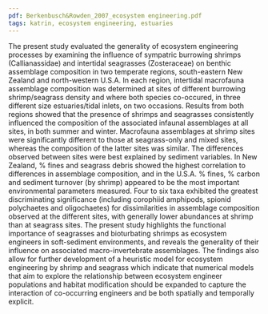 ```yaml
---
pdf: Berkenbusch&Rowden_2007_ecosystem engineering.pdf
tags: katrin, ecosystem engineering, estuaries
---
```

The present study evaluated the generality of ecosystem engineering processes by examining the influence of sympatric burrowing shrimps (Callianassidae) and intertidal seagrasses (Zosteraceae) on benthic assemblage composition in two temperate regions, south-eastern New Zealand and north-western U.S.A. In each region, intertidal macrofauna assemblage composition was determined at sites of different burrowing shrimp/seagrass density and where both species co-occured, in three different size estuaries/tidal inlets, on two occasions. Results from both regions showed that the presence of shrimps and seagrasses consistently influenced the composition of the associated infaunal assemblages at all sites, in both summer and winter. Macrofauna assemblages at shrimp sites were significantly different to those at seagrass-only and mixed sites, whereas the composition of the latter sites was similar. The differences observed between sites were best explained by sediment variables. In New Zealand, % fines and seagrass debris showed the highest correlation to differences in assemblage composition, and in the U.S.A. % fines, % carbon and sediment turnover (by shrimp) appeared to be the most important environmental parameters measured. Four to six taxa exhibited the greatest discriminating significance (including corophiid amphipods, spionid polychaetes and oligochaetes) for dissimilarities in assemblage composition observed at the different sites, with generally lower abundances at shrimp than at seagrass sites. The present study highlights the functional importance of seagrasses and bioturbating shrimps as ecosystem engineers in soft-sediment environments, and reveals the generality of their influence on associated macro-invertebrate assemblages. The findings also allow for further development of a heuristic model for ecosystem engineering by shrimp and seagrass which indicate that numerical models that aim to explore the relationship between ecosystem engineer populations and habitat modification should be expanded to capture the interaction of co-occurring engineers and be both spatially and temporally explicit.
